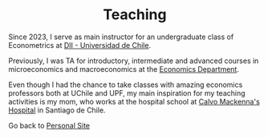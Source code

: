 
<!-- # <center> Matías Reyes Labbé </center> -->
# <center> Teaching </center>

Since 2023, I serve as main instructor for an undergraduate class of Econometrics at [DII - Universidad de Chile](https://www.dii.uchile.cl/english/).<br>

Previously, I was TA for introductory, intermediate and advanced courses in microeconomics and macroeconomics at the [Economics Department](https://econ.uchile.cl).<br>

Even though I had the chance to take classes with amazing economics professors both at UChile and UPF, my main inspiration for my teaching activities is my mom, who works at the hospital school at [Calvo Mackenna's Hospital](https://calvomackenna.cl/comunidad_amigable/colegio_hospitalario) in Santiago de Chile. 



Go back to [Personal Site](https://mreyeslabbe.github.io/)
